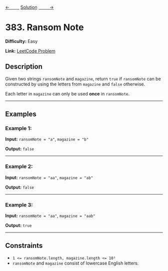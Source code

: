 [<-&nbsp;&nbsp;&nbsp;&nbsp;&nbsp;&nbsp;&nbsp;&nbsp;](../217.%20Contains%20Duplicate/statement.md)
[Solution](383.%20Ransom%20Note/solution.js)
[&nbsp;&nbsp;&nbsp;&nbsp;&nbsp;&nbsp;&nbsp;&nbsp; ->](../53.%20Maximum%20Subarray/statement.md)

# 383. Ransom Note

**Difficulty:** Easy

**Link:** [LeetCode Problem](https://leetcode.com/problems/ransom-note/)

## Description

Given two strings `ransomNote` and `magazine`, return `true` if `ransomNote` can be constructed by using the letters from `magazine` and `false` otherwise.

Each letter in `magazine` can only be used **once** in `ransomNote`.

---

## Examples

### Example 1:

**Input:**
`ransomNote = "a"`, `magazine = "b"`

**Output:**
`false`

---

### Example 2:

**Input:**
`ransomNote = "aa"`, `magazine = "ab"`

**Output:**
`false`

---

### Example 3:

**Input:**
`ransomNote = "aa"`, `magazine = "aab"`

**Output:**
`true`

---

## Constraints

- `1 <= ransomNote.length, magazine.length <= 10⁵`
- `ransomNote` and `magazine` consist of lowercase English letters.
